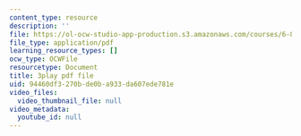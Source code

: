 ```yaml
---
content_type: resource
description: ''
file: https://ol-ocw-studio-app-production.s3.amazonaws.com/courses/6-832-underactuated-robotics-spring-2009/94460df3270bde0ba933da607ede781e_EqAYRo4wXxY.pdf
file_type: application/pdf
learning_resource_types: []
ocw_type: OCWFile
resourcetype: Document
title: 3play pdf file
uid: 94460df3-270b-de0b-a933-da607ede781e
video_files:
  video_thumbnail_file: null
video_metadata:
  youtube_id: null
---
```

